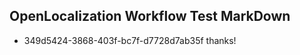 ## OpenLocalization Workflow Test MarkDown
* 349d5424-3868-403f-bc7f-d7728d7ab35f 
thanks!<!--HONumber=Mar16_HO4-->
